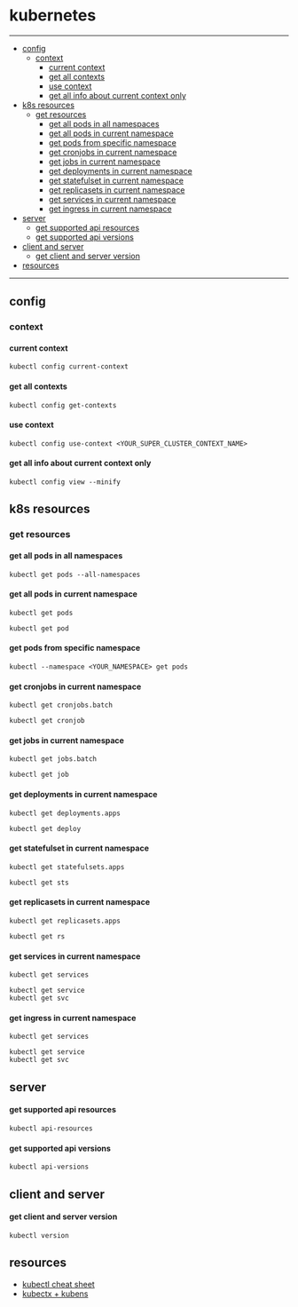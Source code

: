 # kubernetes

----
- [config](#config)
    * [context](#context)
        + [current context](#current-context)
        + [get all contexts](#get-all-contexts)
        + [use context](#use-context)
        + [get all info about current context only](#get-all-info-about-current-context-only)
- [k8s resources](#k8s-resources)
    * [get resources](#get-resources)
        + [get all pods in all namespaces](#get-all-pods-in-all-namespaces)
        + [get all pods in current namespace](#get-all-pods-in-current-namespace)
        + [get pods from specific namespace](#get-pods-from-specific-namespace)
        + [get cronjobs in current namespace](#get-cronjobs-in-current-namespace)
        + [get jobs in current namespace](#get-jobs-in-current-namespace)
        + [get deployments in current namespace](#get-deployments-in-current-namespace)
        + [get statefulset in current namespace](#get-statefulset-in-current-namespace)
        + [get replicasets in current namespace](#get-replicasets-in-current-namespace)
        + [get services in current namespace](#get-services-in-current-namespace)
        + [get ingress in current namespace](#get-ingress-in-current-namespace)
- [server](#server)
    + [get supported api resources](#get-supported-api-resources)
    + [get supported api versions](#get-supported-api-versions)
- [client and server](#client-and-server)
    + [get client and server version](#get-client-and-server-version)
- [resources](#resources)
----

## config

### context

#### current context

```shell
kubectl config current-context
```

#### get all contexts
```shell
kubectl config get-contexts
```

#### use context 
```shell
kubectl config use-context <YOUR_SUPER_CLUSTER_CONTEXT_NAME>
```

#### get all info about current context only
```shell
kubectl config view --minify 
```

## k8s resources

### get resources

#### get all pods in all namespaces
```shell
kubectl get pods --all-namespaces
```

#### get all pods in current namespace
```shell
kubectl get pods

kubectl get pod
```

#### get pods from specific namespace
```shell
kubectl --namespace <YOUR_NAMESPACE> get pods
```

#### get cronjobs in current namespace 
```shell
kubectl get cronjobs.batch

kubectl get cronjob
```

#### get jobs in current namespace
```shell
kubectl get jobs.batch

kubectl get job
```

#### get deployments in current namespace
```shell
kubectl get deployments.apps

kubectl get deploy
```

#### get statefulset in current namespace
```shell
kubectl get statefulsets.apps

kubectl get sts
```

#### get replicasets in current namespace
```shell
kubectl get replicasets.apps

kubectl get rs
```

#### get services in current namespace
```shell
kubectl get services

kubectl get service
kubectl get svc 
```

#### get ingress in current namespace
```shell
kubectl get services

kubectl get service
kubectl get svc 
```

## server

#### get supported api resources 
```shell
kubectl api-resources
```

#### get supported api versions
```shell
kubectl api-versions
```

## client and server

#### get client and server version
```shell
kubectl version
```

## resources

- [kubectl cheat sheet](https://kubernetes.io/docs/reference/kubectl/cheatsheet/)
- [kubectx + kubens](https://github.com/ahmetb/kubectx)